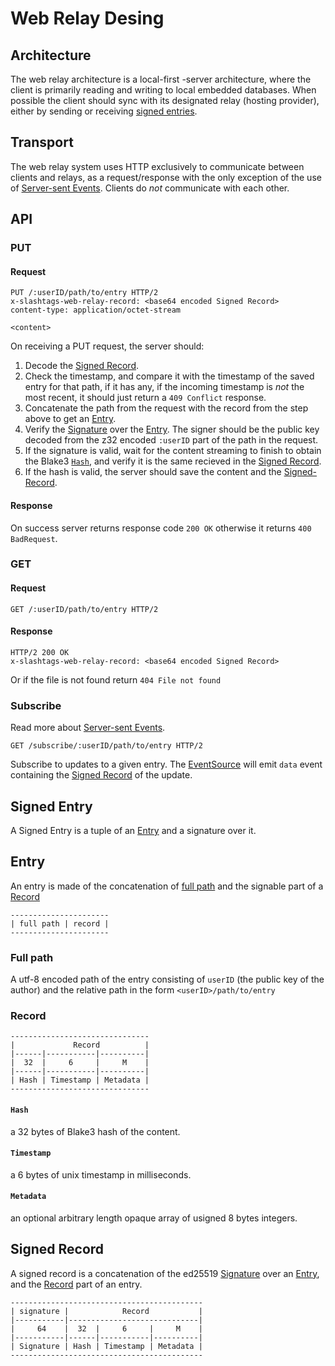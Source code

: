 # Web Relay Desing

## Architecture

The web relay architecture is a local-first 
-server architecture, where the client is primarily reading and writing to local embedded databases. When possible the client should sync with its designated relay (hosting provider), either by sending or receiving [signed entries](#Signed-Entries).

## Transport

The web relay system uses HTTP exclusively to communicate between clients and relays, as a request/response with the only exception of the use of [Server-sent Events](Subscribtion). Clients do _not_ communicate with each other.

## API

### PUT 

#### Request
```
PUT /:userID/path/to/entry HTTP/2
x-slashtags-web-relay-record: <base64 encoded Signed Record>
content-type: application/octet-stream

<content>
```

On receiving a PUT request, the server should:
1. Decode the [Signed Record](#Signed-Record).
2. Check the timestamp, and compare it with the timestamp of the saved entry for that path, if it has any, if the incoming timestamp is _not_ the most recent, it should just return a `409 Conflict` response.
3. Concatenate the path from the request with the record from the step above to get an [Entry](#Entry).
4. Verify the [Signature](#Signature) over the [Entry](#Entry). The signer should be the public key decoded from the z32 encoded `:userID` part of the path in the request.
5. If the signature is valid, wait for the content streaming to finish to obtain the Blake3 [`Hash`](#Hash), and verify it is the same recieved in the [Signed Record](#Signed-Record).
6. If the hash is valid, the server should save the content and the [Signed-Record](#Signed-Record).

#### Response

On success server returns response code `200 OK` otherwise it returns `400 BadRequest`.

### GET

#### Request
```
GET /:userID/path/to/entry HTTP/2
```

#### Response

```
HTTP/2 200 OK
x-slashtags-web-relay-record: <base64 encoded Signed Record>
```

Or if the file is not found return `404 File not found`

### Subscribe

Read more about [Server-sent Events](https://html.spec.whatwg.org/#server-sent-events).

```
GET /subscribe/:userID/path/to/entry HTTP/2
```

Subscribe to updates to a given entry. The [EventSource](https://developer.mozilla.org/en-US/docs/Web/API/EventSource) will emit `data` event containing the [Signed Record](#Signed-Record) of the update.

## Signed Entry

A Signed Entry is a tuple of an [Entry](#Entry) and a signature over it.

## Entry

An entry is made of the concatenation of [full path](#Full-Path) and the signable part of a [Record](#Record) 


```
----------------------
| full path | record |
----------------------
```

### Full path 

A utf-8 encoded path of the entry consisting of `userID` (the public key of the author) and the relative path in the form `<userID>/path/to/entry`

### Record

```
-------------------------------
|             Record          | 
|------|-----------|----------|
|  32  |     6     |     M    | 
|------|-----------|----------|
| Hash | Timestamp | Metadata |
-------------------------------
```

#### `Hash` 
a 32 bytes of Blake3 hash of the content.
#### `Timestamp` 
a 6 bytes of unix timestamp in milliseconds.
#### `Metadata` 
an optional arbitrary length opaque array of usigned 8 bytes integers.

## Signed Record

A signed record is a concatenation of the ed25519 [Signature](#signature) over an [Entry](#Entry), and the [Record](#Record) part of an entry.

```
-------------------------------------------
| signature |            Record           | 
|-----------|-----------------------------|
|     64    |  32  |     6     |     M    | 
|-----------|------|-----------|----------|
| Signature | Hash | Timestamp | Metadata |
-------------------------------------------
```
